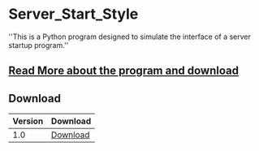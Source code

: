 # Server_Start_Style
''This is a Python program designed to simulate the interface of a server startup program.''

## <a href="">Read More about the program and download</a>





## Download

| Version | Download |
| ------- | -------- |
|1.0      | [Download]()|